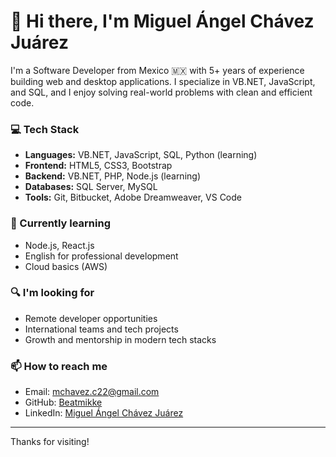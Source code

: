 # 👋 Hi there, I'm Miguel Ángel Chávez Juárez

I'm a Software Developer from Mexico 🇲🇽 with 5+ years of experience building web and desktop applications. I specialize in VB.NET, JavaScript, and SQL, and I enjoy solving real-world problems with clean and efficient code.

### 💻 Tech Stack
- **Languages:** VB.NET, JavaScript, SQL, Python (learning)
- **Frontend:** HTML5, CSS3, Bootstrap
- **Backend:** VB.NET, PHP, Node.js (learning)
- **Databases:** SQL Server, MySQL
- **Tools:** Git, Bitbucket, Adobe Dreamweaver, VS Code

### 🌱 Currently learning
- Node.js, React.js
- English for professional development
- Cloud basics (AWS)

### 🔍 I'm looking for
- Remote developer opportunities
- International teams and tech projects
- Growth and mentorship in modern tech stacks

### 📫 How to reach me
- Email: mchavez.c22@gmail.com
- GitHub: [Beatmikke](https://github.com/mikke-22)
- LinkedIn: [Miguel Ángel Chávez Juárez](https://www.linkedin.com/in/miguel-%C3%A1ngel-ch%C3%A1vez-ju%C3%A1rez-ba3170319/)

---

Thanks for visiting!

